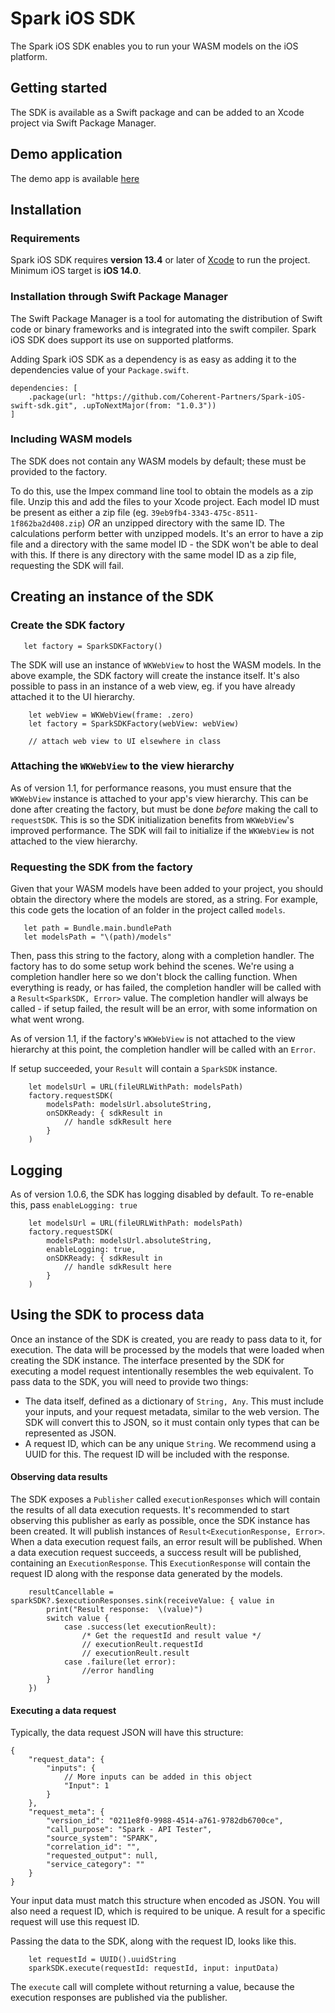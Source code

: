 # Spark iOS SDK
The Spark iOS SDK enables you to run your WASM models on the iOS platform.

## Getting started
The SDK is available as a Swift package and can be added to an Xcode project via Swift Package Manager.

## Demo application
The demo app is available [here](https://github.com/Coherent-Partners/Spark-iOS-SDK-Demo)

## Installation

### Requirements
Spark iOS SDK requires **version 13.4** or later of [Xcode](https://developer.apple.com/xcode/) to run the project.
Minimum iOS target is **iOS 14.0**.

### Installation through Swift Package Manager
The Swift Package Manager is a tool for automating the distribution of Swift code or binary frameworks and is integrated into the swift compiler. Spark iOS SDK does support its use on supported platforms.

Adding Spark iOS SDK as a dependency is as easy as adding it to the dependencies value of your `Package.swift`.

```
dependencies: [
    .package(url: "https://github.com/Coherent-Partners/Spark-iOS-swift-sdk.git", .upToNextMajor(from: "1.0.3"))
]

```

### Including WASM models
The SDK does not contain any WASM models by default; these must be provided to the factory.

To do this, use the Impex command line tool to obtain the models as a zip file. Unzip this and add the files to your Xcode project. Each model ID must be present as either a zip file (eg. `39eb9fb4-3343-475c-8511-1f862ba2d408.zip`) *OR* an unzipped directory with the same ID. The calculations perform better with unzipped models. It's an error to have a zip file and a directory with the same model ID - the SDK won't be able to deal with this. If there is any directory with the same model ID as a zip file, requesting the SDK will fail.


## Creating an instance of the SDK

### Create the SDK factory

```
   let factory = SparkSDKFactory()
```
The SDK will use an instance of `WKWebView` to host the WASM models. In the above example, the SDK factory will create the instance itself. It's also possible to pass in an instance of a web view, eg. if you have already attached it to the UI hierarchy.
```
    let webView = WKWebView(frame: .zero)
    let factory = SparkSDKFactory(webView: webView)
    
    // attach web view to UI elsewhere in class
```

### Attaching the `WKWebView` to the view hierarchy
As of version 1.1, for performance reasons, you must ensure that the `WKWebView` instance is attached to your app's view hierarchy. This can be done after creating the factory, but must be done *before* making the call to `requestSDK`. This is so the SDK initialization benefits from `WKWebView`'s improved performance. The SDK will fail to initialize if the `WKWebView` is not attached to the view hierarchy.

### Requesting the SDK from the factory 
Given that your WASM models have been added to your project, you should obtain the directory where the models are stored, as a string. For example, this code gets the location of an folder in the project called `models`.
```
   let path = Bundle.main.bundlePath
   let modelsPath = "\(path)/models"
```

Then, pass this string to the factory, along with a completion handler. The factory has to do some setup work behind the scenes. We're using a completion handler here so we don't block the calling function. When everything is ready, or has failed, the completion handler will be called with a `Result<SparkSDK, Error>` value. The completion handler will always be called - if setup failed, the result will be an error, with some information on what went wrong. 

As of version 1.1, if the factory's `WKWebView` is not attached to the view hierarchy at this point, the completion handler will be called with an `Error`.

If setup succeeded, your `Result` will contain a `SparkSDK` instance.
```
    let modelsUrl = URL(fileURLWithPath: modelsPath)
    factory.requestSDK(
        modelsPath: modelsUrl.absoluteString,
        onSDKReady: { sdkResult in
            // handle sdkResult here
        }
    )
```

## Logging
As of version 1.0.6, the SDK has logging disabled by default. To re-enable this, pass `enableLogging: true`
```
    let modelsUrl = URL(fileURLWithPath: modelsPath)
    factory.requestSDK(
        modelsPath: modelsUrl.absoluteString,
        enableLogging: true,
        onSDKReady: { sdkResult in
            // handle sdkResult here
        }
    )
```

## Using the SDK to process data
Once an instance of the SDK is created, you are ready to pass data to it, for execution. The data will be processed by the models that were loaded when creating the SDK instance.
The interface presented by the SDK for executing a model request intentionally resembles the web equivalent.
To pass data to the SDK, you will need to provide two things:
- The data itself, defined as a dictionary of `String, Any`. This must include your inputs, and your request metadata, similar to the web version. The SDK will convert this to JSON, so it must contain only types that can be represented as JSON.
- A request ID, which can be any unique `String`. We recommend using a UUID for this. The request ID will be included with the response.

#### Observing data results
The SDK exposes a `Publisher` called `executionResponses` which will contain the results of all data execution requests. It's recommended to start observing this publisher as early as possible, once the SDK instance has been created. It will publish instances of `Result<ExecutionResponse, Error>`. When a data execution request fails, an error result will be published. When a data execution request succeeds, a success result will be published, containing an `ExecutionResponse`. This `ExecutionResponse` will contain the request ID along with the response data generated by the models. 

```
    resultCancellable = sparkSDK?.$executionResponses.sink(receiveValue: { value in
        print("Result response:  \(value)")
        switch value {
            case .success(let executionReult):
                /* Get the requestId and result value */
                // executionReult.requestId
                // executionReult.result
            case .failure(let error):
                //error handling
        }
    })
```

#### Executing a data request
Typically, the data request JSON will have this structure:
```
{
    "request_data": {
        "inputs": {
            // More inputs can be added in this object
            "Input": 1
        }
    },
    "request_meta": {
        "version_id": "0211e8f0-9988-4514-a761-9782db6700ce",
        "call_purpose": "Spark - API Tester",
        "source_system": "SPARK",
        "correlation_id": "",
        "requested_output": null,
        "service_category": ""
    }
}
```

Your input data must match this structure when encoded as JSON. You will also need a request ID, which is required to be unique. A result for a specific request will use this request ID. 

Passing the data to the SDK, along with the request ID, looks like this.
```
    let requestId = UUID().uuidString
    sparkSDK.execute(requestId: requestId, input: inputData)
```
The `execute` call will complete without returning a value, because the execution responses are published via the publisher.

